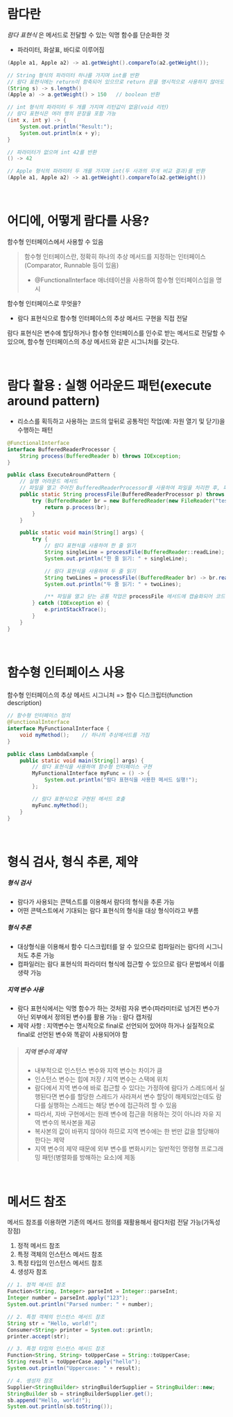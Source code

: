 # 람다란
*람다 표현식* 은 메서드로 전달할 수 있는 익명 함수를 단순화한 것
- 파라미터, 화살표, 바디로 이루어짐

```java
(Apple a1, Apple a2) -> a1.getWeight().compareTo(a2.getWeight());
```

```java
// String 형식의 파라미터 하나를 가지며 int를 반환
// 람다 표현식에는 return이 함축되어 있으므로 return 문을 명시적으로 사용하지 않아도 됨
(String s) -> s.length()
(Apple a) -> a.getWeight() > 150   // boolean 반환

// int 형식의 파라미터 두 개를 가지며 리턴값이 없음(void 리턴)
// 람다 표현식은 여러 행의 문장을 포함 가능 
(int x, int y) -> {
    System.out.println("Result:");
    System.out.println(x + y);
}

// 파라미터가 없으며 int 42를 반환
() -> 42

// Apple 형식의 파라미터 두 개를 가지며 int(두 사과의 무게 비교 결과)를 반환
(Apple a1, Apple a2) -> a1.getWeight().compareTo(a2.getWeight())

```

<br>

# 어디에, 어떻게 람다를 사용?
함수형 인터페이스에서 사용할 수 있음

> 함수형 인터페이스란, 정확히 하나의 추상 메서드를 지정하는 인터페이스(Comparator, Runnable 등이 있음)
> - @FunctionalInterface 애너테이션을 사용하여 함수형 인터페이스임을 명시

함수형 인터페이스로 무엇을?
- 람다 표현식으로 함수형 인터페이스의 추상 메서드 구현을 직접 전달

람다 표현식은 변수에 할당하거나 함수형 인터페이스를 인수로 받는 메서드로 전달할 수 있으며, 함수형 인터페이스의 추상 메서드와 같은 시그니처를 갖는다.

<br>

# 람다 활용 : 실행 어라운드 패턴(execute around pattern)
- 리소스를 획득하고 사용하는 코드의 앞뒤로 공통적인 작업(예: 자원 열기 및 닫기)을 수행하는 패턴

```java
@FunctionalInterface
interface BufferedReaderProcessor {
    String process(BufferedReader b) throws IOException;
}

public class ExecuteAroundPattern {
    // 실행 어라운드 메서드
    // 파일을 열고 주어진 BufferedReaderProcessor를 사용하여 파일을 처리한 후, 파일을 닫는 역할
    public static String processFile(BufferedReaderProcessor p) throws IOException {
        try (BufferedReader br = new BufferedReader(new FileReader("test.txt"))) {
            return p.process(br);
        }
    }

    public static void main(String[] args) {
        try {
            // 람다 표현식을 사용하여 한 줄 읽기
            String singleLine = processFile(BufferedReader::readLine);
            System.out.println("한 줄 읽기: " + singleLine);

            // 람다 표현식을 사용하여 두 줄 읽기
            String twoLines = processFile((BufferedReader br) -> br.readLine() + "\n" + br.readLine());
            System.out.println("두 줄 읽기: " + twoLines);

            /** 파일을 열고 닫는 공통 작업은 processFile 메서드에 캡슐화되어 코드 중복을 줄일 수 있음 */
        } catch (IOException e) {
            e.printStackTrace();
        }
    }
}
```


<br>

# 함수형 인터페이스 사용 
#####
함수형 인터페이스의 추상 메서드 시그니처 => 함수 디스크립터(function description)

```java
// 함수형 인터페이스 정의
@FunctionalInterface
interface MyFunctionalInterface {
    void myMethod();    // 하나의 추상메서드를 가짐 
}

public class LambdaExample {
    public static void main(String[] args) {
        // 람다 표현식을 사용하여 함수형 인터페이스 구현
        MyFunctionalInterface myFunc = () -> {
            System.out.println("람다 표현식을 사용한 메서드 실행!");
        };

        // 람다 표현식으로 구현된 메서드 호출
        myFunc.myMethod();
    }
}
```

<br>

# 형식 검사, 형식 추론, 제약
##### 형식 검사
- 람다가 사용되는 콘텍스트를 이용해서 람다의 형식을 추론 가능
- 어떤 콘텍스트에서 기대되는 람다 표현식의 형식을 대상 형식이라고 부름

##### 형식 추론
- 대상형식을 이용해서 함수 디스크립터를 알 수 있으므로 컴파일러는 람다의 시그니처도 추론 가능
- 컴파일러는 람다 표현식의 파라미터 형식에 접근할 수 있으므로 람다 문법에서 이를 생략 가능

##### 지역 변수 사용
- 람다 표현식에서는 익명 함수가 하는 것처럼 자유 변수(파라미터로 넘겨진 변수가 아닌 외부에서 정의된 변수)를 활용 가능 : 람다 캡처링
- 제약 사항 : 지역변수는 명시적으로 final로 선언되어 있어야 하거나 실질적으로 final로 선언된 변수와 똑같이 사용되어야 함

> ##### 지역 변수의 제약
> - 내부적으로 인스턴스 변수와 지역 변수는 차이가 큼
> - 인스턴스 변수는 힙에 저장 / 지역 변수는 스택에 위치 
> - 람다에서 지역 변수에 바로 접근할 수 있다는 가정하에 람다가 스레드에서 실행된다면 변수를 할당한 스레드가 사라져서 변수 할당이 해제되었는데도 람다를 실행하는 스레드는 해당 변수에 접근하려 할 수 있음
> - 따라서, 자바 구현에서는 원래 변수에 접근을 허용하는 것이 아니라 자유 지역 변수의 복사본을 제공
> - 복사본의 값이 바뀌지 않아야 하므로 지역 변수에는 한 번만 값을 할당해야 한다는 제약
> - 지역 변수의 제약 때문에 외부 변수를 변화시키는 일반적인 명령형 프로그래밍 패턴(병렬화를 방해하는 요소)에 제동

<br>

# 메서드 참조
메서드 참조를 이용하면 기존의 메서드 정의를 재활용해서 람다처럼 전달 가능(가독성 장점)
1. 정적 메서드 참조
2. 특정 객체의 인스턴스 메서드 참조
3. 특정 타입의 인스턴스 메서드 참조
4. 생성자 참조

```java
// 1. 정적 메서드 참조
Function<String, Integer> parseInt = Integer::parseInt;
Integer number = parseInt.apply("123");
System.out.println("Parsed number: " + number);
```

```java
// 2. 특정 객체의 인스턴스 메서드 참조
String str = "Hello, world!";
Consumer<String> printer = System.out::println;
printer.accept(str);
```

```java
// 3. 특정 타입의 인스턴스 메서드 참조
Function<String, String> toUpperCase = String::toUpperCase;
String result = toUpperCase.apply("hello");
System.out.println("Uppercase: " + result);
```

```java
// 4. 생성자 참조
Supplier<StringBuilder> stringBuilderSupplier = StringBuilder::new;
StringBuilder sb = stringBuilderSupplier.get();
sb.append("Hello, world!");
System.out.println(sb.toString());
```



